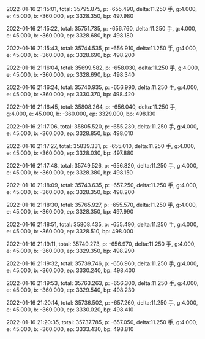 2022-01-16 21:15:01, total: 35795.875, p: -655.490, delta:11.250 手, g:4.000, e: 45.000, b: -360.000, ep: 3328.350, bp: 497.980

2022-01-16 21:15:22, total: 35751.735, p: -656.760, delta:11.250 手, g:4.000, e: 45.000, b: -360.000, ep: 3328.680, bp: 498.180

2022-01-16 21:15:43, total: 35744.535, p: -656.910, delta:11.250 手, g:4.000, e: 45.000, b: -360.000, ep: 3328.690, bp: 498.200

2022-01-16 21:16:04, total: 35699.582, p: -658.030, delta:11.250 手, g:4.000, e: 45.000, b: -360.000, ep: 3328.690, bp: 498.340

2022-01-16 21:16:24, total: 35740.935, p: -656.990, delta:11.250 手, g:4.000, e: 45.000, b: -360.000, ep: 3330.370, bp: 498.420

2022-01-16 21:16:45, total: 35808.264, p: -656.040, delta:11.250 手, g:4.000, e: 45.000, b: -360.000, ep: 3329.000, bp: 498.130

2022-01-16 21:17:06, total: 35805.520, p: -655.230, delta:11.250 手, g:4.000, e: 45.000, b: -360.000, ep: 3328.850, bp: 498.010

2022-01-16 21:17:27, total: 35839.331, p: -655.010, delta:11.250 手, g:4.000, e: 45.000, b: -360.000, ep: 3328.030, bp: 497.880

2022-01-16 21:17:48, total: 35749.526, p: -656.820, delta:11.250 手, g:4.000, e: 45.000, b: -360.000, ep: 3328.380, bp: 498.150

2022-01-16 21:18:09, total: 35743.635, p: -657.250, delta:11.250 手, g:4.000, e: 45.000, b: -360.000, ep: 3328.350, bp: 498.200

2022-01-16 21:18:30, total: 35765.927, p: -655.570, delta:11.250 手, g:4.000, e: 45.000, b: -360.000, ep: 3328.350, bp: 497.990

2022-01-16 21:18:51, total: 35808.435, p: -655.490, delta:11.250 手, g:4.000, e: 45.000, b: -360.000, ep: 3328.510, bp: 498.000

2022-01-16 21:19:11, total: 35749.273, p: -656.970, delta:11.250 手, g:4.000, e: 45.000, b: -360.000, ep: 3329.350, bp: 498.290

2022-01-16 21:19:32, total: 35739.746, p: -656.960, delta:11.250 手, g:4.000, e: 45.000, b: -360.000, ep: 3330.240, bp: 498.400

2022-01-16 21:19:53, total: 35763.263, p: -656.300, delta:11.250 手, g:4.000, e: 45.000, b: -360.000, ep: 3329.540, bp: 498.230

2022-01-16 21:20:14, total: 35736.502, p: -657.260, delta:11.250 手, g:4.000, e: 45.000, b: -360.000, ep: 3330.020, bp: 498.410

2022-01-16 21:20:35, total: 35737.785, p: -657.050, delta:11.250 手, g:4.000, e: 45.000, b: -360.000, ep: 3333.430, bp: 498.810